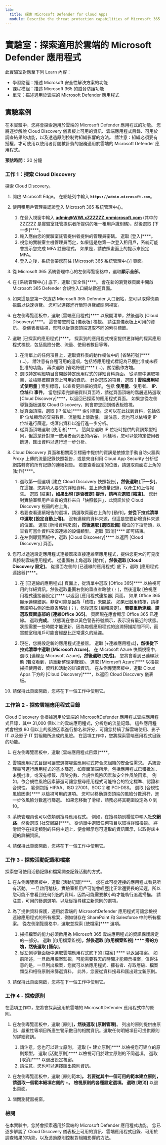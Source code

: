 ```yaml
---
lab:
  title: 探索 Microsoft Defender for Cloud Apps
  module: Describe the threat protection capabilities of Microsoft 365
---
```


# 實驗室：探索適用於雲端的 Microsoft Defender 應用程式

此實驗室對應至下列 Learn 內容：

- 學習路徑：描述 Microsoft 安全性解決方案的功能
- 課程模組：描述 Microsoft 365 的威脅防護功能
- 單元：描述適用於雲端的 Microsoft Defender 應用程式

## 實驗案例

在本實驗中，您將會探索適用於雲端的 Microsoft Defender 應用程式的功能。  您將逐步解說 Cloud Discovery 儀表板上可用的資訊、雲端應用程式目錄、可用於調查結果的功能，以及透過原則控制對組織影響的方法。 請注意：組織必須要有授權，才可使用以使用者訂閱數計費的服務適用於雲端的 Microsoft Defender 應用程式。

**預估時間**：30 分鐘

### 工作 1：探索 Cloud Discovery

探索 Cloud Discovery。

1. 開啟 Microsoft Edge。 在網址列中輸入 **`https://admin.microsoft.com`**。

1. 使用租用戶管理員認證登入 Microsoft 365 系統管理中心。
    1. 在登入視窗中輸入 **admin@WWLxZZZZZZ.onmicrosoft.com** (其中的 ZZZZZZ 是實驗室託管提供者所提供的唯一租用戶識別碼)，然後選取 [下一步]****。
    1. 輸入應由您的實驗室託管提供者提供的管理員密碼。 選取 [登入]****。
    1. 視您的實驗室主機管理員而定，如果這是您第一次登入租用戶，系統可能會提示您完成 MFA 註冊程式。 如果是，請依照畫面上的提示來設定 MFA。
    1. 登入之後，系統會帶您前往 [Microsoft 365 系統管理中心] 頁面。

1. 從 Microsoft 365 系統管理中心的左側導覽窗格中，選取**顯示全部**。

1. 在 [系統管理中心] 底下，選取 [安全性]****。  會在新的瀏覽器頁面中開啟 Microsoft 365 Defender 合規性入口網站歡迎頁面。  

1. 如果這是您第一次造訪 Microsoft 365 Defender 入口網站，您可以取得快顯視窗以快速導覽。  您可以選擇進行簡短導覽或關閉視窗。

1. 在左側導覽面板中，選取 [雲端應用程式]**** 以展開清單，然後選取 [Cloud Discovery]****。 這會帶您前往 [儀表板] 檢視。  請注意儀表板上可用的資訊。 從儀表板檢視，您可以從頁面頂端選取不同的索引標籤。  

1. 選取 [已探索的應用程式]****。 探索到的應用程式視窗提供更詳細的探索應用程式檢視，包括風險分數、流量、使用者數目等等。
    1. 在清單上的任何項目上，選取資料表的動作欄位中的 [省略符號]**** (...)。  請注意有各種可用的選項，包括將應用程式標記為已獲批准或未經批准的功能。  再次選取 [省略符號]**** (...)，關閉動作方塊。
    1. 選取特定明細項目會開啟特定應用程式的詳細資料頁面。  從清單中選取項目，並檢閱概觀頁面上可用的資訊。  針對選取的項目，選取 [ **雲端應用程式使用量** ] 索引標籤，以查看更詳細的資訊，包括  **使用量**、使用者、 **IP**、 **位址**和 **事件**。 當您探索完詳細資料頁面時，請從頁面頂端的階層連結選取 [Cloud Discovery]****，以返回已探索的應用程式頁面。  如果您從左側導覽面板選取 Cloud Discovery，則會帶您回到儀表板檢視。
    1. 從頁面頂端，選取 [IP 位址]**** 索引標籤。您可以在此找到資料，包括依 IP 位址顯示的交易數目、流量和上傳數量。  請注意，您也可以依特定 IP 位址進行篩選，或匯出資料以進行進一步分析。
    1. 從頁面頂端選取 [使用者]****。  這與您選取 IP 位址時提供的資訊類型相同，但這是針對單一使用者而列出的內容。  同樣地，您可以依特定使用者篩選，匯出資料以進行進一步分析。

1. Cloud Discovery 頁面和相關索引標籤中提供的資訊是依據您手動自防火牆與 Proxy 上傳的流量記錄快照報告，或是來自利用 Cloud App Security 分析從網路轉寄的所有記錄的連續報告。  若要查看設定的位置，請選取頁面右上角的 [動作]****。
    1. 選取第一個選項 [建立 Cloud Discovery 快照報告]****，然後選取 [下一步]****。 在這裡，您將填入要求的詳細資料，並上傳流量記錄，以產生和上傳報告。  選取 [結束]****，如果出現 [是否確定] 提示，請再次選取 [結束]****。  您針對實驗室租用戶查看的資料來自「快照報告」，此資訊位於 Cloud Discovery 視窗的右上角。
    1. 若要查看連續報告的選項，請選取頁面右上角的 [動作]****，並從下拉式清單中選取 [設定自動上傳]****。  沒有連線的資料來源，但這是您要新增資料來源的位置。 選取 [新增資料來源]****，然後選取 [選取設備]**** 欄位的下拉箭頭，以查看可當作資料來源連線的設備類型。  選取 [取消]**** 即可結束。
    1. 在左側導覽面板中，選取 [Cloud Discovery]**** 以返回 [Cloud Discovery] 頁面。

1. 您可以透過設定應用程式連接器來直接連線至應用程式，提供您更大的可見度與控制雲端應用程式。 從畫面右上角選取 [動作]****，然後選取 [Cloud Discovery 設定]****。  從畫面左側的 [已連線的應用程式] 底下，選取 [應用程式連接器]****。  

    1. 在 [已連線的應用程式] 頁面上，從清單中選取 [Office 365]**** 以檢視可用的詳細資訊，然後選取畫面右側的垂直省略號 (⋮)，然後選取 [檢視應用程式連接器設定]**** 以返回 [應用程式連接器] 頁面。 如果 Office 365 顯示連線錯誤，非常可能是因為「稽核」未開啟。  如果已啟用稽核，請移至細項右側的垂直省略號 (⋮)，然後選取 [編輯設定]****。  若要重新連線，請選取頁面底部的 [連線Office 365]****。 頁面現在應會顯示 Office 365 已連線。 選取**完成**。  狀態現在會以黃色警告符號顯示，表示沒有最近的狀態。  狀態需要一些時間才能更新，因為每個應用程式的追溯掃描期間不同，而實驗室租用戶可能會經歷比正常還久的延遲。

    1. 現在，您將設定新的應用程式連接器。 選取  [+連線應用程式]****，然後從下拉式清單中選取 [Microsoft Azure]****。  在 Microsoft Azure 快顯視窗中，選取 [連線至 Microsoft Azure]****，然後選取 [完成]****。  您將會看到已連線狀態 (若沒看到，請重新整理瀏覽器)。 選取 [Microsoft Azure]**** 以檢視掃描使用者、資料和活動的詳細資訊。  在左側導覽面板中，選取 Cloud Apps 下方的 [Cloud Discovery]****，以返回 Cloud Discovery 儀表板。

1. 請保持此頁面開啟，您將在下一個工作中使用它。

### 工作第 2 - 探索雲端應用程式目錄

Cloud Discovery 會根據適用於雲端的 MicrosoftDefender 應用程式雲端應用程式目錄，其中 31,000 個以上的雲端應用程式，分析您的流量記錄。 這些應用程式會根據 80 個以上的風險因素進行排名和評分，可讓您持續了解雲端使用、影子 IT 以及影子 IT 對組織所造成的風險。  在這項工作中，您將探索雲端應用程式目錄的功能。

1. 在左側導覽面板中，選取 [雲端應用程式目錄]****。

1. 雲端應用程式目錄可讓您選擇哪些應用程式符合您組織的安全性需求。 系統管理員可進行應用程式的基本篩選，如頁面頂端所示，包括應用程式已獲批准、未獲批准，或沒有標籤、風險分數、合規性風險因素和安全性風險因素。  例如，依合規性風險因素篩選可讓您搜尋應用程式可能符合的特定標準、認證和合規性。 範例包括 HIPAA、ISO 27001、SOC 2 和 PCI-DSS。 選取 [合規性風險因素]**** 以檢視可用的選項。  您可以移動頁面頂端的風險分數滑杆，進一步依風險分數進行篩選。 如果您移動了滑桿，請務必將其範圍設定為 0 到 10。

1. 系統管理員也可以依類別搜尋應用程式。  例如，在搜尋類別欄位中輸入**社交網路**，然後選取 [社交網路]****。  從清單中選取任何項目以取得詳細檢視。  將滑鼠停在指定類別的任何主題上，便會顯示您可選取的資訊圖示，以取得該主題的詳細資訊。

1. 請保持此頁面開啟，您將在下一個工作中使用它。

### 工作 3 - 探索活動記錄和檔案

探索您可使用活動記錄和檔案調查記錄活動的方式。

1. 在左側導覽面板中，選取 [活動記錄]****。 您在此可從連接的應用程式看見所有活動。 一旦啟用稽核，實驗室租用戶可能會經歷比正常還要長的延遲，所以您可能不會看到任何列出的資料，因為可能需要數小時才能執行追溯掃描。 請注意，可用的篩選選項，以及從搜尋建立新原則的選項。

1. 為了提供資料保護，適用於雲端的 MicrosoftDefender 應用程式可讓您檢視連線應用程式的所有檔案，例如儲存在 SharePoint 和 Salesforce 中的所有檔案。 從左側瀏覽窗格中，選取並探索 [使檔案]**** 選項。
    1. 掃描檔案的能力必須啟用為 Microsoft 365 雲端應用程式的資訊保護設定的一部分。  選取 [啟用檔案監視]****，然後選取 [啟用檔案監視] **** 旁的方塊，然後選取 [儲存]****。  
    1. 從左側導覽面板中選取雲端應用程式底下的 [檔案] **** 以返回檔案。 如前所述，一旦啟用檔案監視，可能需要數天的時間才能顯示檔案，值得注意的是，一旦列出檔案，您就可以依應用程式、擁有者、存取層級、檔案類型和相符原則來篩選資料。 此外，您要從資料搜尋和匯出建立新原則。

1. 請保持此頁面開啟，您將在下一個工作中使用它。

### 工作 4 - 探索原則

在這項工作中，您將會探索適用於雲端的 MicrosoftDefender 應用程式中的原則。

1. 在左側導覽面板中，選取 [原則]****，然後選取 [原則管理]****。  列出的原則提供由原則、嚴重性等項目所產生警示數目的相關資訊。選取任何明細項目可提供原則的詳細資訊。
    1. 請注意，您也可以建立原則。 選取 [+ 建立原則]**** 以檢視您可建立的原則類型。  選取 [活動原則]**** 以檢視可用於建立原則的不同選項。  選取 [取消]**** 以退出設定視窗。
    1. 請注意，您也可以選擇匯出原則資訊。

1. 在左側導覽面板中，選取 [原則範本]****。 若要從其中一個可用的範本建立原則，請選取一個範本細項右側的 **+**。  檢視原則的各種設定選項。  選取 [取消]**** 以退出頁面。

1. 關閉瀏覽器視窗。

### 檢閱

在本實驗中，您將會探索適用於雲端的 Microsoft Defender 應用程式功能。  您已逐步解說了 Cloud Discovery 儀表板上可用的資訊、雲端應用程式目錄、可用於調查結果的功能，以及透過原則控制對組織影響的方法。
